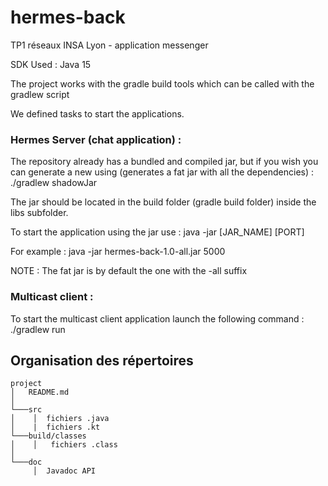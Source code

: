 # hermes-back
TP1 réseaux INSA Lyon - application messenger

SDK Used :
Java 15

The project works with the gradle build tools which can be called with the gradlew script

We defined tasks to start the applications.

### Hermes Server (chat application) :

The repository already has a bundled and compiled jar, but if you wish you can generate a new using (generates a fat jar with all the dependencies) :
./gradlew shadowJar

The jar should be located in the build folder (gradle build folder) inside the libs subfolder.

To start the application using the jar use :
java -jar [JAR_NAME] [PORT]

For example :
java -jar hermes-back-1.0-all.jar 5000

NOTE : The fat jar is by default the one with the -all suffix

### Multicast client :
To start the multicast client application launch the following command :
./gradlew run

## Organisation des répertoires
```
project
│   README.md  
│
└───src
│    │  fichiers .java
│    |  fichiers .kt
└───build/classes
│    │   fichiers .class
│
└───doc
     │  Javadoc API   

```
